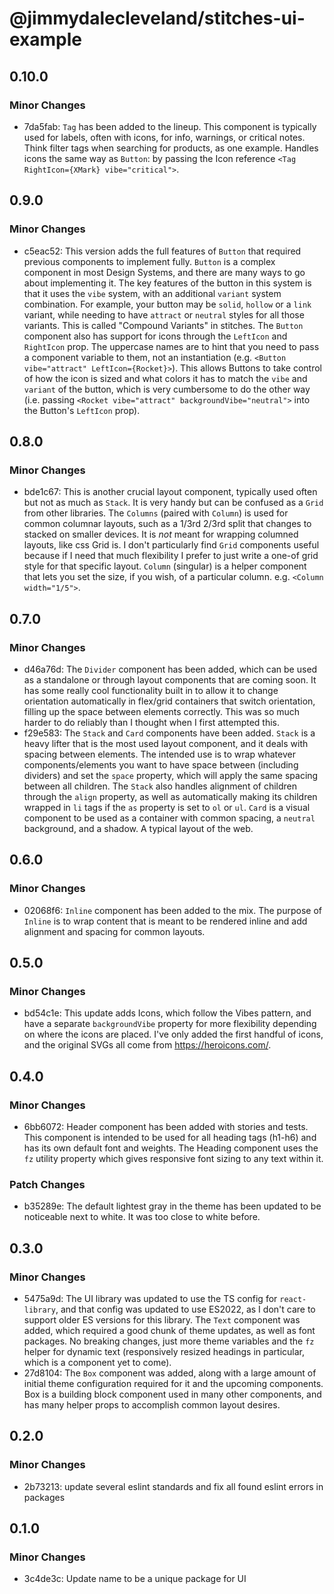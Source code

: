 # @jimmydalecleveland/stitches-ui-example

## 0.10.0

### Minor Changes

- 7da5fab: `Tag` has been added to the lineup. This component is typically used for labels, often with icons, for info, warnings, or critical notes. Think filter tags when searching for products, as one example. Handles icons the same way as `Button`: by passing the Icon reference `<Tag RightIcon={XMark} vibe="critical">`.

## 0.9.0

### Minor Changes

- c5eac52: This version adds the full features of `Button` that required previous components to implement fully. `Button` is a complex component in most Design Systems, and there are many ways to go about implementing it. The key features of the button in this system is that it uses the `vibe` system, with an additional `variant` system combination. For example, your button may be `solid`, `hollow` or a `link` variant, while needing to have `attract` or `neutral` styles for all those variants. This is called "Compound Variants" in stitches. The `Button` component also has support for icons through the `LeftIcon` and `RightIcon` prop. The uppercase names are to hint that you need to pass a component variable to them, not an instantiation (e.g. `<Button vibe="attract" LeftIcon={Rocket}>`). This allows Buttons to take control of how the icon is sized and what colors it has to match the `vibe` and `variant` of the button, which is very cumbersome to do the other way (i.e. passing `<Rocket vibe="attract" backgroundVibe="neutral">` into the Button's `LeftIcon` prop).

## 0.8.0

### Minor Changes

- bde1c67: This is another crucial layout component, typically used often but not as much as `Stack`. It is very handy but can be confused as a `Grid` from other libraries. The `Columns` (paired with `Column`) is used for common columnar layouts, such as a 1/3rd 2/3rd split that changes to stacked on smaller devices. It is _not_ meant for wrapping columned layouts, like css Grid is. I don't particularly find `Grid` components useful because if I need that much flexibility I prefer to just write a one-of grid style for that specific layout. `Column` (singular) is a helper component that lets you set the size, if you wish, of a particular column. e.g. `<Column width="1/5">`.

## 0.7.0

### Minor Changes

- d46a76d: The `Divider` component has been added, which can be used as a standalone or through layout components that are coming soon. It has some really cool functionality built in to allow it to change orientation automatically in flex/grid containers that switch orientation, filling up the space between elements correctly. This was so much harder to do reliably than I thought when I first attempted this.
- f29e583: The `Stack` and `Card` components have been added. `Stack` is a heavy lifter that is the most used layout component, and it deals with spacing between elements. The intended use is to wrap whatever components/elements you want to have space between (including dividers) and set the `space` property, which will apply the same spacing between all children. The `Stack` also handles alignment of children through the `align` property, as well as automatically making its children wrapped in `li` tags if the `as` property is set to `ol` or `ul`. `Card` is a visual component to be used as a container with common spacing, a `neutral` background, and a shadow. A typical layout of the web.

## 0.6.0

### Minor Changes

- 02068f6: `Inline` component has been added to the mix. The purpose of `Inline` is to wrap content that is meant to be rendered inline and add alignment and spacing for common layouts.

## 0.5.0

### Minor Changes

- bd54c1e: This update adds Icons, which follow the Vibes pattern, and have a separate `backgroundVibe` property for more flexibility depending on where the icons are placed. I've only added the first handful of icons, and the original SVGs all come from https://heroicons.com/.

## 0.4.0

### Minor Changes

- 6bb6072: Header component has been added with stories and tests. This component is intended to be used for all heading tags (h1-h6) and has its own default font and weights. The Heading component uses the `fz` utility property which gives responsive font sizing to any text within it.

### Patch Changes

- b35289e: The default lightest gray in the theme has been updated to be noticeable next to white. It was too close to white before.

## 0.3.0

### Minor Changes

- 5475a9d: The UI library was updated to use the TS config for `react-library`, and that config was updated to use ES2022, as I don't care to support older ES versions for this library. The `Text` component was added, which required a good chunk of theme updates, as well as font packages. No breaking changes, just more theme variables and the `fz` helper for dynamic text (responsively resized headings in particular, which is a component yet to come).
- 27d8104: The `Box` component was added, along with a large amount of initial theme configuration required for it and the upcoming components. Box is a building block component used in many other components, and has many helper props to accomplish common layout desires.

## 0.2.0

### Minor Changes

- 2b73213: update several eslint standards and fix all found eslint errors in packages

## 0.1.0

### Minor Changes

- 3c4de3c: Update name to be a unique package for UI
